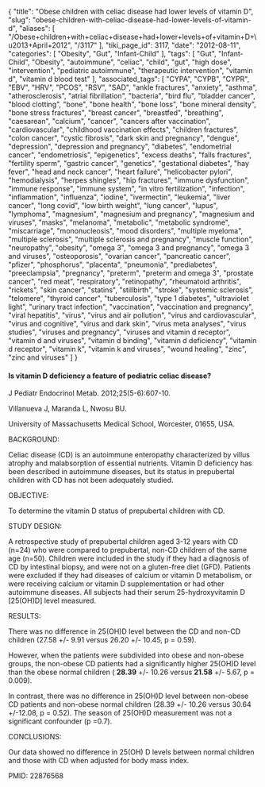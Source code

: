 {
    "title": "Obese children with celiac disease had lower levels of vitamin D",
    "slug": "obese-children-with-celiac-disease-had-lower-levels-of-vitamin-d",
    "aliases": [
        "/Obese+children+with+celiac+disease+had+lower+levels+of+vitamin+D+\u2013+April+2012",
        "/3117"
    ],
    "tiki_page_id": 3117,
    "date": "2012-08-11",
    "categories": [
        "Obesity",
        "Gut",
        "Infant-Child"
    ],
    "tags": [
        "Gut",
        "Infant-Child",
        "Obesity",
        "autoimmune",
        "celiac",
        "child",
        "gut",
        "high dose",
        "intervention",
        "pediatric autoimmune",
        "therapeutic intervention",
        "vitamin d",
        "vitamin d blood test"
    ],
    "associated_tags": [
        "CYPA",
        "CYPB",
        "CYPR",
        "EBV",
        "HRV",
        "PCOS",
        "RSV",
        "SAD",
        "ankle fractures",
        "anxiety",
        "asthma",
        "atherosclerosis",
        "atrial fibrillation",
        "bacteria",
        "bird flu",
        "bladder cancer",
        "blood clotting",
        "bone",
        "bone health",
        "bone loss",
        "bone mineral density",
        "bone stress fractures",
        "breast cancer",
        "breastfed",
        "breathing",
        "caesarean",
        "calcium",
        "cancer",
        "cancers after vaccination",
        "cardiovascular",
        "childhood vaccination effects",
        "children fractures",
        "colon cancer",
        "cystic fibrosis",
        "dark skin and pregnancy",
        "dengue",
        "depression",
        "depression and pregnancy",
        "diabetes",
        "endometrial cancer",
        "endometriosis",
        "epigenetics",
        "excess deaths",
        "falls fractures",
        "fertility sperm",
        "gastric cancer",
        "genetics",
        "gestational diabetes",
        "hay fever",
        "head and neck cancer",
        "heart failure",
        "helicobacter pylori",
        "hemodialysis",
        "herpes shingles",
        "hip fractures",
        "immune dysfunction",
        "immune response",
        "immune system",
        "in vitro fertilization",
        "infection",
        "inflammation",
        "influenza",
        "iodine",
        "ivermectin",
        "leukemia",
        "liver cancer",
        "long covid",
        "low birth weight",
        "lung cancer",
        "lupus",
        "lymphoma",
        "magnesium",
        "magnesium and pregnancy",
        "magnesium and viruses",
        "masks",
        "melanoma",
        "metabolic",
        "metabolic syndrome",
        "miscarriage",
        "mononucleosis",
        "mood disorders",
        "multiple myeloma",
        "multiple sclerosis",
        "multiple sclerosis and pregnancy",
        "muscle function",
        "neuropathy",
        "obesity",
        "omega 3",
        "omega 3 and pregnancy",
        "omega 3 and viruses",
        "osteoporosis",
        "ovarian cancer",
        "pancreatic cancer",
        "pfizer",
        "phosphorus",
        "placenta",
        "pneumonia",
        "prediabetes",
        "preeclampsia",
        "pregnancy",
        "preterm",
        "preterm and omega 3",
        "prostate cancer",
        "red meat",
        "respiratory",
        "retinopathy",
        "rheumatoid arthritis",
        "rickets",
        "skin cancer",
        "statins",
        "stillbirth",
        "stroke",
        "systemic sclerosis",
        "telomere",
        "thyroid cancer",
        "tuberculosis",
        "type 1 diabetes",
        "ultraviolet light",
        "urinary tract infection",
        "vaccination",
        "vaccination and pregnancy",
        "viral hepatitis",
        "virus",
        "virus and air pollution",
        "virus and cardiovascular",
        "virus and cognitive",
        "virus and dark skin",
        "virus meta analyses",
        "virus studies",
        "viruses and pregnancy",
        "viruses and vitamin d receptor",
        "vitamin d and viruses",
        "vitamin d binding",
        "vitamin d deficiency",
        "vitamin d receptor",
        "vitamin k",
        "vitamin k and viruses",
        "wound healing",
        "zinc",
        "zinc and viruses"
    ]
}


#### Is vitamin D deficiency a feature of pediatric celiac disease?

J Pediatr Endocrinol Metab. 2012;25(5-6):607-10.

Villanueva J, Maranda L, Nwosu BU.

University of Massachusetts Medical School, Worcester, 01655, USA.

BACKGROUND:

Celiac disease (CD) is an autoimmune enteropathy characterized by villus atrophy and malabsorption of essential nutrients. Vitamin D deficiency has been described in autoimmune diseases, but its status in prepubertal children with CD has not been adequately studied.

OBJECTIVE:

To determine the vitamin D status of prepubertal children with CD.

STUDY DESIGN:

A retrospective study of prepubertal children aged 3-12 years with CD (n=24) who were compared to prepubertal, non-CD children of the same age (n=50). Children were included in the study if they had a diagnosis of CD by intestinal biopsy, and were not on a gluten-free diet (GFD). Patients were excluded if they had diseases of calcium or vitamin D metabolism, or were receiving calcium or vitamin D supplementation or had other autoimmune diseases. All subjects had their serum 25-hydroxyvitamin D <span>[25(OH)D]</span> level measured.

RESULTS:

There was no difference in 25(OH)D level between the CD and non-CD children (27.58 +/- 9.91 versus 26.20 +/- 10.45, p = 0.59). 

However, when the patients were subdivided into obese and non-obese groups, the non-obese CD patients had a significantly higher 25(OH)D level than the obese normal children ( **28.39**  +/- 10.26 versus  **21.58**  +/- 5.67, p = 0.009). 

In contrast, there was no difference in 25(OH)D level between non-obese CD patients and non-obese normal children (28.39 +/- 10.26 versus 30.64 +/-12.08, p = 0.52). The season of 25(OH)D measurement was not a significant confounder (p =0.7).

CONCLUSIONS:

Our data showed no difference in 25(OH) D levels between normal children and those with CD when adjusted for body mass index.

PMID: 22876568